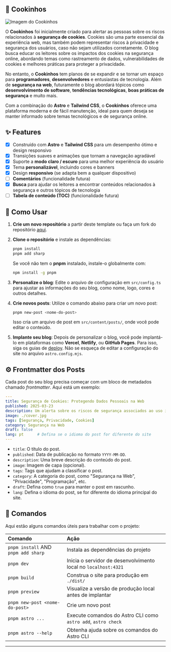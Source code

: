 ## 🍪 **Cookinhos**  
![Imagem do Cookinhos](https://imgur.com/7wcWBaf.jpg)

O **Cookinhos** foi inicialmente criado para alertar as pessoas sobre os riscos relacionados à **segurança de cookies**. Cookies são uma parte essencial da experiência web, mas também podem representar riscos à privacidade e segurança dos usuários, caso não sejam utilizados corretamente. O blog busca educar os leitores sobre os impactos dos cookies na segurança online, abordando temas como rastreamento de dados, vulnerabilidades de cookies e melhores práticas para proteger a privacidade.

No entanto, o **Cookinhos** tem planos de se expandir e se tornar um espaço para **programadores**, **desenvolvedores** e entusiastas de tecnologia. Além de **segurança na web**, futuramente o blog abordará tópicos como **desenvolvimento de software**, **tendências tecnológicas**, **boas práticas de segurança** e muito mais.

Com a combinação do **Astro** e **Tailwind CSS**, o **Cookinhos** oferece uma plataforma moderna e de fácil manutenção, ideal para quem deseja se manter informado sobre temas tecnológicos e de segurança online.

## ✨ **Features**
- [x] Construído com **Astro** e **Tailwind CSS** para um desempenho ótimo e design responsivo
- [x] Transições suaves e animações que tornam a navegação agradável
- [x] Suporte a **modo claro / escuro** para uma melhor experiência do usuário
- [x] Tema **personalizável**, incluindo cores e banners
- [x] Design **responsivo** (se adapta bem a qualquer dispositivo)
- [ ] **Comentários** (funcionalidade futura)
- [x] **Busca** para ajudar os leitores a encontrar conteúdos relacionados à segurança e outros tópicos de tecnologia
- [ ] **Tabela de conteúdo (TOC)** (funcionalidade futura)

## 🚀 **Como Usar**
1. **Crie um novo repositório** a partir deste template ou faça um fork do repositório [aqui](https://github.com/pamyydev/cookies).
2. **Clone o repositório** e instale as dependências:
   ```bash
   pnpm install
   pnpm add sharp
   ```

   Se você não tem o **pnpm** instalado, instale-o globalmente com:
   ```bash
   npm install -g pnpm
   ```
3. **Personalize o blog**:
   Edite o arquivo de configuração em `src/config.ts` para ajustar as informações do seu blog, como nome, logo, cores e outros detalhes.

4. **Crie novos posts**:
   Utilize o comando abaixo para criar um novo post:
   ```bash
   pnpm new-post <nome-do-post>
   ```
   Isso cria um arquivo de post em `src/content/posts/`, onde você pode editar o conteúdo.

5. **Implante seu blog**:
   Depois de personalizar o blog, você pode implantá-lo em plataformas como **Vercel**, **Netlify**, ou **GitHub Pages**. Para isso, siga os guias de [deploy](https://docs.astro.build/en/guides/deploy/). Não se esqueça de editar a configuração do site no arquivo `astro.config.mjs`.

## ⚙️ **Frontmatter dos Posts**
Cada post do seu blog precisa começar com um bloco de metadados chamado *frontmatter*. Aqui está um exemplo:

```yaml
---
title: Segurança de Cookies: Protegendo Dados Pessoais na Web
published: 2025-03-23
description: Um alerta sobre os riscos de segurança associados ao uso inadequado de cookies.
image: ./cover.jpg
tags: [Segurança, Privacidade, Cookies]
category: Segurança na Web
draft: false
lang: pt      # Defina se o idioma do post for diferente do site
---
```

- `title`: O título do post.
- `published`: Data de publicação no formato `YYYY-MM-DD`.
- `description`: Uma breve descrição do conteúdo do post.
- `image`: Imagem de capa (opcional).
- `tags`: Tags que ajudam a classificar o post.
- `category`: A categoria do post, como "Segurança na Web", "Privacidade", "Programação", etc.
- `draft`: Defina como `true` para manter o post em rascunho.
- `lang`: Defina o idioma do post, se for diferente do idioma principal do site.

## 🧞 **Comandos**

Aqui estão alguns comandos úteis para trabalhar com o projeto:

| Comando                             | Ação                                               |
|:------------------------------------|:---------------------------------------------------|
| `pnpm install` AND `pnpm add sharp` | Instala as dependências do projeto                 |
| `pnpm dev`                          | Inicia o servidor de desenvolvimento local no `localhost:4321` |
| `pnpm build`                        | Construa o site para produção em `./dist/`          |
| `pnpm preview`                      | Visualize a versão de produção local antes de implantar |
| `pnpm new-post <nome-do-post>`      | Crie um novo post                                  |
| `pnpm astro ...`                    | Execute comandos do Astro CLI como `astro add`, `astro check` |
| `pnpm astro --help`                 | Obtenha ajuda sobre os comandos do Astro CLI        |

---